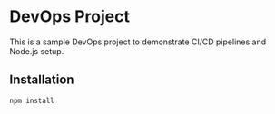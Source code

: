 # DevOps Project

This is a sample DevOps project to demonstrate CI/CD pipelines and Node.js setup.

## Installation

```bash
npm install

